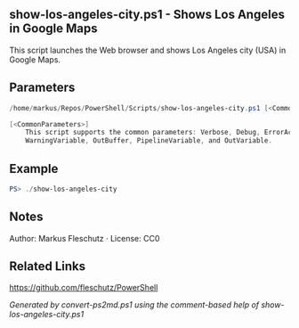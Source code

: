 ## show-los-angeles-city.ps1 - Shows Los Angeles in Google Maps

This script launches the Web browser and shows Los Angeles city (USA) in Google Maps.

## Parameters
```powershell
/home/markus/Repos/PowerShell/Scripts/show-los-angeles-city.ps1 [<CommonParameters>]

[<CommonParameters>]
    This script supports the common parameters: Verbose, Debug, ErrorAction, ErrorVariable, WarningAction, 
    WarningVariable, OutBuffer, PipelineVariable, and OutVariable.
```

## Example
```powershell
PS> ./show-los-angeles-city

```

## Notes
Author: Markus Fleschutz · License: CC0

## Related Links
https://github.com/fleschutz/PowerShell

*Generated by convert-ps2md.ps1 using the comment-based help of show-los-angeles-city.ps1*
